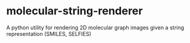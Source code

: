 # molecular-string-renderer
A python utility for rendering 2D molecular graph images given a string representation (SMILES, SELFIES)
